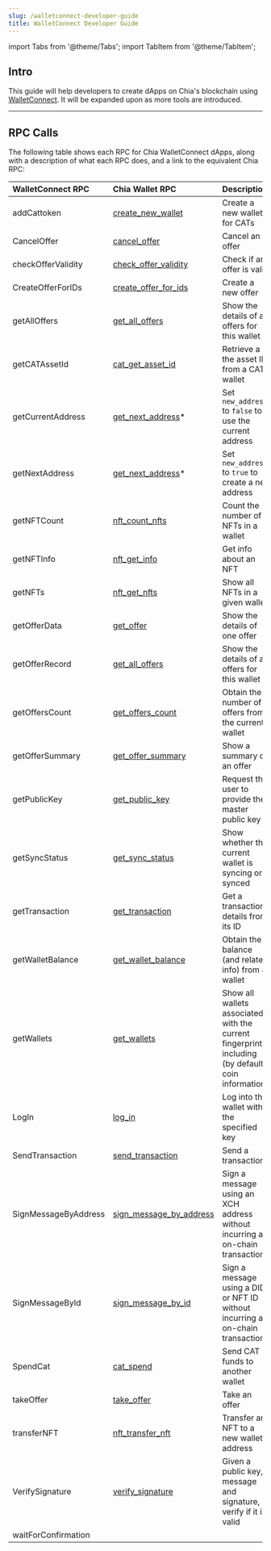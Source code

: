 ```yaml
---
slug: /walletconnect-developer-guide
title: WalletConnect Developer Guide
---
```


import Tabs from '@theme/Tabs';
import TabItem from '@theme/TabItem';

## Intro

This guide will help developers to create dApps on Chia's blockchain using [WalletConnect](https://walletconnect.com/). It will be expanded upon as more tools are introduced.

---

## RPC Calls

The following table shows each RPC for Chia WalletConnect dApps, along with a description of what each RPC does, and a link to the equivalent Chia RPC:

| WalletConnect RPC    | Chia Wallet RPC                                                | Description                                                                                       |
| :------------------- | :------------------------------------------------------------- | :------------------------------------------------------------------------------------------------ |
| addCattoken          | [create_new_wallet](/wallet-rpc#create_new_wallet)             | Create a new wallet for CATs                                                                      |
| CancelOffer          | [cancel_offer](/wallet-rpc#cancel_offer)                       | Cancel an offer                                                                                   |
| checkOfferValidity   | [check_offer_validity](/wallet-rpc#check_offer_validity)       | Check if an offer is valid                                                                        |
| CreateOfferForIDs    | [create_offer_for_ids](/wallet-rpc#create_offer_for_ids)       | Create a new offer                                                                                |
| getAllOffers         | [get_all_offers](/wallet-rpc#get_all_offers)                   | Show the details of all offers for this wallet                                                    |
| getCATAssetId        | [cat_get_asset_id](/wallet-rpc#cat_get_asset_id)               | Retrieve a the asset ID from a CAT wallet                                                         |
| getCurrentAddress    | [get_next_address](/wallet-rpc#get_next_address)*              | Set `new_address` to `false` to use the current address                                           |
| getNextAddress       | [get_next_address](/wallet-rpc#get_next_address)*              | Set `new_address` to `true` to create a new address                                               |
| getNFTCount          | [nft_count_nfts](/nft-rpc/#nft_count_nfts)                     | Count the number of NFTs in a wallet                                                              |
| getNFTInfo           | [nft_get_info](/nft-rpc/#nft_get_info)                         | Get info about an NFT                                                                             |
| getNFTs              | [nft_get_nfts](/nft-rpc/#nft_get_nfts)                         | Show all NFTs in a given wallet                                                                   |
| getOfferData         | [get_offer](/wallet-rpc#get_offer)                             | Show the details of one offer                                                                     |
| getOfferRecord       | [get_all_offers](/wallet-rpc#get_all_offers)                   | Show the details of all offers for this wallet                                                    |
| getOffersCount       | [get_offers_count](/wallet-rpc#get_offers_count)               | Obtain the number of offers from the current wallet                                               |
| getOfferSummary      | [get_offer_summary](/wallet-rpc#get_offer_summary)             | Show a summary of an offer                                                                        |
| getPublicKey         | [get_public_key](/daemon-rpc#get_public_key)                   | Request the user to provide their master public key                                               |
| getSyncStatus        | [get_sync_status](/wallet-rpc#get_sync_status)                 | Show whether the current wallet is syncing or synced                                              |
| getTransaction       | [get_transaction](/wallet-rpc#get_transaction)                 | Get a transaction's details from its ID                                                           |
| getWalletBalance     | [get_wallet_balance](/wallet-rpc#get_wallet_balance)           | Obtain the balance (and related info) from a wallet                                               |
| getWallets           | [get_wallets](/wallet-rpc#get_wallets)                         | Show all wallets associated with the current fingerprint, including (by default) coin information |
| LogIn                | [log_in](/wallet-rpc#log_in)                                   | Log into the wallet with the specified key                                                        |
| SendTransaction      | [send_transaction](/wallet-rpc#send_transaction)               | Send a transaction                                                                                |
| SignMessageByAddress | [sign_message_by_address](/wallet-rpc#sign_message_by_address) | Sign a message using an XCH address without incurring an on-chain transaction                     |
| SignMessageById      | [sign_message_by_id](/wallet-rpc#sign_message_by_id)           | Sign a message using a DID or NFT ID without incurring an on-chain transaction                    |
| SpendCat             | [cat_spend](/wallet-rpc#cat_spend)                             | Send CAT funds to another wallet                                                                  |
| takeOffer            | [take_offer](/wallet-rpc#take_offer)                           | Take an offer                                                                                     |
| transferNFT          | [nft_transfer_nft](/nft-rpc#nft_transfer_nft)                  | Transfer an NFT to a new wallet address                                                           |
| VerifySignature      | [verify_signature](wallet-rpc#verify_signature)                | Given a public key, message and signature, verify if it is valid                                  |
| waitForConfirmation  |                                                                |                                                                                                   |





